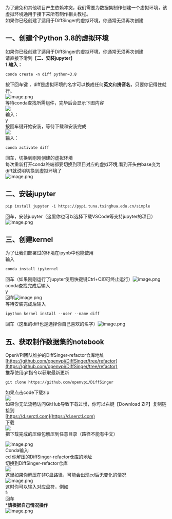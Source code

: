 为了避免和其他项目产生依赖冲突，我们需要为数据集制作创建一个虚拟环境，该虚拟环境通用于接下来所有制作相关教程。<br />如果你已经创建了适用于DiffSinger的虚拟环境，你通常无须再次创建

<a name="ffbhJ"></a>
## 一、创建个Python 3.8的虚拟环境
如果你已经创建了适用于DiffSinger的虚拟环境，你通常无须再次创建<br />请直接下滑到【**二、安装jupyter**】<br />**1.输入：**
```
conda create -n diff python=3.8
```
按下回车键 ，diff是虚拟环境的名字可以换成任何**英文**和**拼音名**，只要你记得住就行。<br />![image.png](https://cdn.nlark.com/yuque/0/2022/png/34659871/1670734610762-1b50f67f-61b5-46d0-9914-24e4655a3637.png#averageHue=%23141414&clientId=u3c4f034d-adac-4&from=paste&height=518&id=u09f4e705&name=image.png&originHeight=647&originWidth=1239&originalType=binary&ratio=1&rotation=0&showTitle=false&size=14621&status=done&style=none&taskId=u662a05b5-d0f6-4330-9044-c0b71c02184&title=&width=991.2)<br />等待conda查找所需组件，完毕后会显示下图内容<br />![](https://cdn.nlark.com/yuque/0/2022/png/34659871/1670564136603-d72e9cd6-df6d-436f-acac-f50761aec64b.png#averageHue=%231d1b19&clientId=uc33de936-0307-4&from=paste&id=u6df0fa0c&originHeight=647&originWidth=1239&originalType=url&ratio=1&rotation=0&showTitle=false&status=done&style=none&taskId=u0a6aae44-07b2-48c1-9787-e3377fba1f1&title=)<br />输入：<br />y <br />按回车键开始安装，等待下载和安装完成<br />![](https://cdn.nlark.com/yuque/0/2022/png/34659871/1670564136768-3a5f4b45-bb0a-4627-a091-fcd2b87ea8e2.png#averageHue=%23151515&clientId=uc33de936-0307-4&from=paste&id=u3dc91f72&originHeight=647&originWidth=1239&originalType=url&ratio=1&rotation=0&showTitle=false&status=done&style=none&taskId=uc8521bc8-f558-4e7d-978f-9148cd65395&title=)<br />输入：
```
conda activate diff
```
回车，切换到刚刚创建的虚拟环境<br />每次重新打开conda终端都要切换到项目对应的虚拟环境,看到开头由base变为diff就说明切换到虚拟环境了<br />![image.png](https://cdn.nlark.com/yuque/0/2022/png/34659871/1670734668408-12293faf-29ff-4226-965c-c5d3af79de20.png#averageHue=%23161616&clientId=u3c4f034d-adac-4&from=paste&height=518&id=u7ef74905&name=image.png&originHeight=647&originWidth=1239&originalType=binary&ratio=1&rotation=0&showTitle=false&size=14576&status=done&style=none&taskId=u4dd639f8-cb87-4f8a-926a-f9a6c3d59b1&title=&width=991.2)
<a name="GgNLP"></a>
## 二、安装jupyter
```
pip install jupyter -i https://pypi.tuna.tsinghua.edu.cn/simple
```
回车，安装jupyter（这里你也可以选择下载VSCode等支持jupyter的项目）<br />![image.png](https://cdn.nlark.com/yuque/0/2022/png/34659871/1670582504835-95f4ddcb-7c0f-43eb-8f38-683915e06c81.png#averageHue=%231b1816&clientId=u2bc19bb2-8c80-4&from=paste&height=518&id=uf640f86b&name=image.png&originHeight=647&originWidth=1239&originalType=binary&ratio=1&rotation=0&showTitle=false&size=136909&status=done&style=none&taskId=u4bcebd5f-6634-46a2-bc0a-24e44339069&title=&width=991.2)
<a name="E70RB"></a>
## 三、创建kernel
为了让我们部署过的环境在ipynb中也能使用<br />输入
```
conda install ipykernel
```
回车（如果刚刚运行了jupyter使用快键键Ctrl+C即可终止运行）![image.png](https://cdn.nlark.com/yuque/0/2022/png/34659871/1670583007027-335339a1-0671-4dad-b4fc-95106634b669.png#averageHue=%23171616&clientId=u2bc19bb2-8c80-4&from=paste&height=518&id=ufef35341&name=image.png&originHeight=647&originWidth=1239&originalType=binary&ratio=1&rotation=0&showTitle=false&size=23781&status=done&style=none&taskId=u1dfc9824-fc01-4445-b347-fcd5432f4c3&title=&width=991.2)<br />conda查找完成后输入<br />y<br />回车![image.png](https://cdn.nlark.com/yuque/0/2022/png/34659871/1670583047453-bc7c1809-5ea6-4551-b954-4051e75104cc.png#averageHue=%231e1c19&clientId=u2bc19bb2-8c80-4&from=paste&height=518&id=ue5046398&name=image.png&originHeight=647&originWidth=1239&originalType=binary&ratio=1&rotation=0&showTitle=false&size=120128&status=done&style=none&taskId=udd66221f-12a2-4c32-8a13-f3fe6cd7493&title=&width=991.2)<br />等待安装完成后输入
```
ipython kernel install --user --name diff
```
回车（这里的diff也是选择你自己喜欢的名字）![image.png](https://cdn.nlark.com/yuque/0/2022/png/34659871/1670583222881-6ca6a724-8738-4215-a788-d59c38894e46.png#averageHue=%23141313&clientId=u2bc19bb2-8c80-4&from=paste&height=518&id=ua6994f11&name=image.png&originHeight=647&originWidth=1239&originalType=binary&ratio=1&rotation=0&showTitle=false&size=24097&status=done&style=none&taskId=u359b9995-20e1-4c40-b871-4a835670907&title=&width=991.2)
<a name="hGknn"></a>
## 五、获取制作数据集的notebook
OpenVPI团队维护的DiffSinger-refactor仓库地址<br />[https://github.com/openvpi/DiffSinger/tree/refactor](https://github.com/openvpi/DiffSinger/tree/refactor)<br />推荐使用git指令以获取最新更新
```
git clone https://github.com/openvpi/DiffSinger
```
如果点击code下载zip<br />![](https://cdn.nlark.com/yuque/0/2022/png/34659871/1670564137960-e08c3a3a-1c35-49b8-a773-8d159db5b222.png#averageHue=%23ded6c9&clientId=uc33de936-0307-4&from=paste&id=u50530e22&originHeight=494&originWidth=937&originalType=url&ratio=1&rotation=0&showTitle=false&status=done&style=none&taskId=u8bf50d64-5aa4-4fc2-afce-8cc33d6b843&title=)<br />如果你无法流畅访问GitHub导致下载过慢，你可以右键【Download ZIP】复制链接到<br />[https://d.serctl.com](https://d.serctl.com)<br />下载<br />![](https://cdn.nlark.com/yuque/0/2022/png/34659871/1670564138147-aeb869c5-aca5-4f69-8896-8e09dd540094.png#averageHue=%23d9d9d9&clientId=uc33de936-0307-4&from=paste&id=u483c7806&originHeight=419&originWidth=1525&originalType=url&ratio=1&rotation=0&showTitle=false&status=done&style=none&taskId=u87e23163-6b35-42d9-9a1b-2b3ee5abd7b&title=)<br />把下载完成的压缩包解压到任意目录（路径不能有中文）

![image.png](https://cdn.nlark.com/yuque/0/2022/png/34659871/1670735118653-47ae8851-d5d5-4e67-964f-dc548c54cfc6.png#averageHue=%23f9f8f7&clientId=ub4bd3087-3880-4&from=paste&height=600&id=ua01f8514&name=image.png&originHeight=750&originWidth=979&originalType=binary&ratio=1&rotation=0&showTitle=false&size=79875&status=done&style=none&taskId=u9495e3d3-1d6b-4bf0-891b-2f21610ae10&title=&width=783.2)<br />Conda输入:<br />cd 你解压的DiffSinger-refactor仓库的地址<br />切换到DiffSinger-refactor仓库<br />![](https://cdn.nlark.com/yuque/0/2022/png/34659871/1670564138647-bd8a7d47-60e2-453c-82d8-d1e7ee1a03bb.png#averageHue=%23161615&clientId=uc33de936-0307-4&from=paste&id=u21650f51&originHeight=647&originWidth=1239&originalType=url&ratio=1&rotation=0&showTitle=false&status=done&style=none&taskId=ua228ea4a-73ea-4085-9d4c-5f9b8f43746&title=)<br />这里如果你解压在非C盘路径，可能会出现cd后无变化的情况<br />![image.png](https://cdn.nlark.com/yuque/0/2022/png/34659871/1670735215295-6f5b3c03-1674-4b83-9d6f-4e9428e84812.png#averageHue=%23161616&clientId=ub4bd3087-3880-4&from=paste&height=518&id=ubef50691&name=image.png&originHeight=647&originWidth=1239&originalType=binary&ratio=1&rotation=0&showTitle=false&size=20318&status=done&style=none&taskId=u53e59b09-2633-4ae0-a2ef-bebd7b302e9&title=&width=991.2)<br />这时你可以输入对应盘符，例如<br />f:<br />回车<br />***请根据自己情况操作**<br />![image.png](https://cdn.nlark.com/yuque/0/2022/png/34659871/1670735233304-c7fe879f-8e57-4666-ab66-6e30661325a5.png#averageHue=%23171616&clientId=ub4bd3087-3880-4&from=paste&height=518&id=u47c48ea7&name=image.png&originHeight=647&originWidth=1239&originalType=binary&ratio=1&rotation=0&showTitle=false&size=20222&status=done&style=none&taskId=u00cc4db1-8564-4c8a-b58c-0d819b8b34a&title=&width=991.2)

